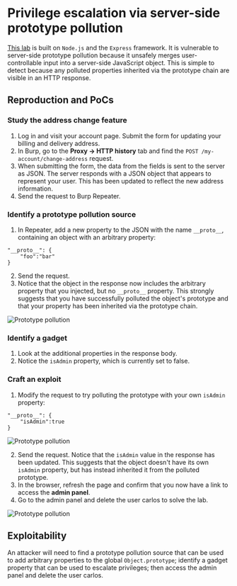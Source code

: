 # Privilege escalation via server-side prototype pollution

[This lab](https://portswigger.net/web-security/prototype-pollution/server-side/lab-privilege-escalation-via-server-side-prototype-pollution) is built on `Node.js` and the `Express` framework. It is vulnerable to server-side prototype pollution because it unsafely merges user-controllable input into a server-side JavaScript object. This is simple to detect because any polluted properties inherited via the prototype chain are visible in an HTTP response.

## Reproduction and PoCs

### Study the address change feature

1. Log in and visit your account page. Submit the form for updating your billing and delivery address.
2. In Burp, go to the **Proxy -> HTTP history** tab and find the `POST /my-account/change-address` request.
3. When submitting the form, the data from the fields is sent to the server as JSON. The server responds with a JSON object that appears to represent your user. This has been updated to reflect the new address information.
4. Send the request to Burp Repeater.

### Identify a prototype pollution source

1. In Repeater, add a new property to the JSON with the name `__proto__`, containing an object with an arbitrary property:

```text
"__proto__": {
    "foo":"bar"
}
```

2. Send the request.
3. Notice that the object in the response now includes the arbitrary property that you injected, but no `__proto__` property. This strongly suggests that you have successfully polluted the object's prototype and that your property has been inherited via the prototype chain.

![Prototype pollution](/_static/images/pp9.png)

### Identify a gadget

1. Look at the additional properties in the response body.
2. Notice the `isAdmin` property, which is currently set to false.

### Craft an exploit

1. Modify the request to try polluting the prototype with your own `isAdmin` property:

```text
"__proto__": {
    "isAdmin":true
}
```

![Prototype pollution](/_static/images/pp10.png)

2. Send the request. Notice that the `isAdmin` value in the response has been updated. This suggests that the object doesn't have its own `isAdmin` property, but has instead inherited it from the polluted prototype.
3. In the browser, refresh the page and confirm that you now have a link to access the **admin panel**.
4. Go to the admin panel and delete the user carlos to solve the lab.

![Prototype pollution](/_static/images/pp11.png)

## Exploitability

An attacker will need to find a prototype pollution source that can be used to add arbitrary properties to the global `Object.prototype`; identify a gadget property that can be used to escalate  privileges; then access the admin panel and delete the user carlos. 